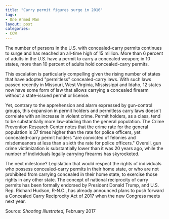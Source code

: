 ```yaml
---
title: "Carry permit figures surge in 2016"
tags:
- One Armed Man
layout: post
categories:
- CCW
---
```


The number of persons in the U.S. with concealed-carry permits continues to surge and has reached an all-time high of 15 million. More than 6 percent of adults in the U.S. have a permit to carry a concealed weapon; in 10 states, more than 10 percent of adults hold concealed-carry permits.

This escalation is particularly compelling given the rising number of states that have adopted "permitless" concealed-carry laws. With such laws passed recently in Missouri, West Virginia, Mississippi and Idaho, 12 states now have some form of law that allows carrying a concealed firearm without a state-issued permit or license.

Yet, contrary to the apprehension and alarm expressed by gun-control groups, this expansion in permit holders and permitless carry laws doesn't correlate with an increase in violent crime. Permit holders, as a class, tend to be substantially more law-abiding than the general population. The Crime Prevention Research Center notes that the crime rate for the general population is 37 times higher than the rate for police officers, yet concealed-carry permit holders "are convicted of felonies and misdemeanors at less than a sixth the rate for police officers." Overall, gun crime victimization is substantially lower than it was 20 years ago, while the number of individuals legally carrying firearms has skyrocketed.

The next milestone? Legislation that would respect the rights of individuals who possess concealed-carry permits in their home state, or who are not prohibited from carrying concealed in their home state, to exercise those rights in any other state. The concept of national reciprocity of carry permits has been formally endorsed by President Donald Trump, and U.S. Rep. Richard Hudson, R-N.C., has already announced plans to push forward a Concealed Carry Reciprocity Act of 2017 when the new Congress meets next year.

Source: *Shooting Illustrated,* February 2017